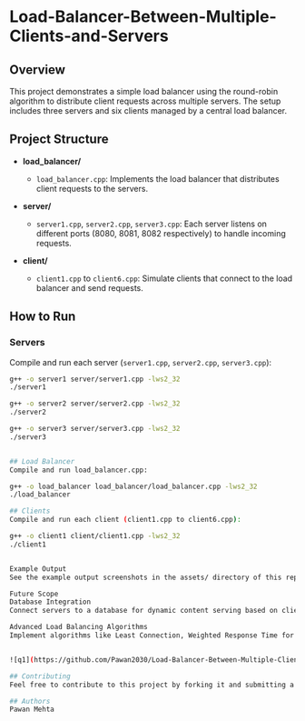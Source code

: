 # Load-Balancer-Between-Multiple-Clients-and-Servers

## Overview

This project demonstrates a simple load balancer using the round-robin algorithm to distribute client requests across multiple servers. The setup includes three servers and six clients managed by a central load balancer.

## Project Structure

- **load_balancer/**
  - `load_balancer.cpp`: Implements the load balancer that distributes client requests to the servers.
  
- **server/**
  - `server1.cpp`, `server2.cpp`, `server3.cpp`: Each server listens on different ports (8080, 8081, 8082 respectively) to handle incoming requests.
  
- **client/**
  - `client1.cpp` to `client6.cpp`: Simulate clients that connect to the load balancer and send requests.

## How to Run

### Servers

Compile and run each server (`server1.cpp`, `server2.cpp`, `server3.cpp`):
```bash
g++ -o server1 server/server1.cpp -lws2_32
./server1

g++ -o server2 server/server2.cpp -lws2_32
./server2

g++ -o server3 server/server3.cpp -lws2_32
./server3


## Load Balancer
Compile and run load_balancer.cpp:

g++ -o load_balancer load_balancer/load_balancer.cpp -lws2_32
./load_balancer

## Clients
Compile and run each client (client1.cpp to client6.cpp):

g++ -o client1 client/client1.cpp -lws2_32
./client1


Example Output
See the example output screenshots in the assets/ directory of this repository.

Future Scope
Database Integration
Connect servers to a database for dynamic content serving based on client requests.

Advanced Load Balancing Algorithms
Implement algorithms like Least Connection, Weighted Response Time for optimized performance.


![q1](https://github.com/Pawan2030/Load-Balancer-Between-Multiple-Clients-and-Servers-project/assets/136910101/fdcf2a03-24f2-48e0-b878-fd7582bce6d0)

## Contributing
Feel free to contribute to this project by forking it and submitting a pull request.

## Authors
Pawan Mehta




